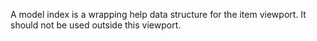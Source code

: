 A model index is a wrapping help data structure for the item viewport. It should not be used outside this viewport.
